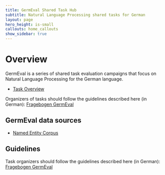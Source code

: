 ```yaml
---
title: GermEval Shared Task Hub
subtitle: Natural Language Processing shared tasks for German
layout: page
hero_height: is-small
callouts: home_callouts
show_sidebar: true
---
```


# Overview

GermEval is a series of shared task evaluation campaigns that focus on Natural Language Processing for the German language.

* [Task Overview](/tasks)

Organizers of tasks should follow the guidelines described here (in German):
[Fragebogen GermEval](https://gscl.org/germeval)

## GermEval data sources

* [Named Entity Corpus](https://sites.google.com/site/germeval2014ner/data)

## Guidelines

Task organizers should follow the guidelines described here (in German):
[Fragebogen GermEval](/guidelines)

